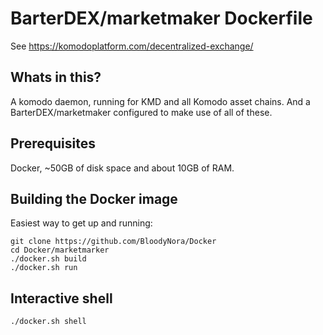 # BarterDEX/marketmaker Dockerfile

See https://komodoplatform.com/decentralized-exchange/

## Whats in this?

A komodo daemon, running for KMD and all Komodo asset chains. And a BarterDEX/marketmaker configured to make use of all of these.

## Prerequisites

Docker, ~50GB of disk space and about 10GB of RAM.


## Building the Docker image

Easiest way to get up and running:

```
git clone https://github.com/BloodyNora/Docker
cd Docker/marketmarker
./docker.sh build
./docker.sh run
```

## Interactive shell

```
./docker.sh shell
```


